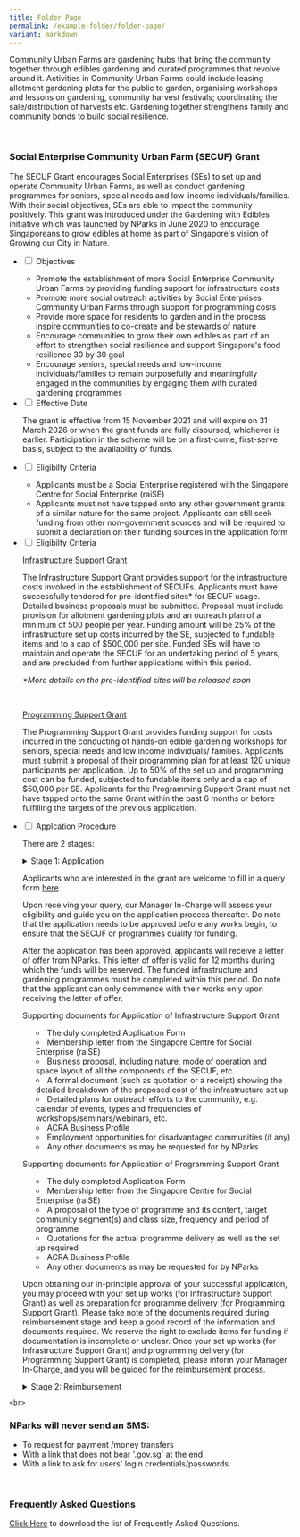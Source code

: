 ```yaml
---
title: Folder Page
permalink: /example-folder/folder-page/
variant: markdown
---
```

<section>
	<p>Community Urban Farms are gardening hubs that bring the community together through edibles gardening and curated programmes that revolve around it. Activities in Community Urban Farms could include leasing allotment gardening plots for the public to garden, organising workshops and lessons on gardening, community harvest festivals; coordinating the sale/distribution of harvests etc. Gardening together strengthens family and community bonds to build social resilience.</p>
	<br>
</section>

<section>
	<h3>Social Enterprise Community Urban Farm (SECUF) Grant</h3>
	<p>The SECUF Grant encourages Social Enterprises (SEs) to set up and operate Community Urban Farms, as well as conduct gardening programmes for seniors, special needs and low-income individuals/families. With their social objectives, SEs are able to impact the community positively. This grant was introduced under the Gardening with Edibles initiative which was launched by NParks in June 2020 to encourage Singaporeans to grow edibles at home as part of Singapore's vision of Growing our City in Nature.
	</p><ul class="jekyllcodex_accordion">
		<li><input type="checkbox" id="accordion1">
		<label for="accordion1">Objectives</label><div>
			<ul>
				<li>Promote the establishment of more Social Enterprise Community Urban Farms by providing funding support for infrastructure costs</li>
				<li>Promote more social outreach activities by Social Enterprises Community Urban Farms through support for programming costs</li>
				<li>Provide more space for residents to garden and in the process inspire communities to co-create and be stewards of nature</li>
				<li>Encourage communities to grow their own edibles as part of an effort to strengthen social resilience and support Singapore's food resilience 30 by 30 goal</li>
				<li>Encourage seniors, special needs and low-income individuals/families to remain purposefully and meaningfully engaged in the communities by engaging them with curated gardening programmes</li>
			</ul>
		</div></li>
		<li><input type="checkbox" id="accordion2">
		<label for="accordion2">Effective Date</label><div>
			<p>The grant is effective from 15 November 2021 and will expire on 31 March 2026 or when the grant funds are fully disbursed, whichever is earlier. Participation in the scheme will be on a first-come, first-serve basis, subject to the availability of funds.</p>
		</div></li>
		<li><input type="checkbox" id="accordion3">
		<label for="accordion3">Eligibilty Criteria</label><div>
			<ul>
				<li>Applicants must be a Social Enterprise registered with the Singapore Centre for Social Enterprise (raiSE)</li>
				<li>Applicants must not have tapped onto any other government grants of a similar nature for the same project. Applicants can still seek funding from other non-government sources and will be required to submit a declaration on their funding sources in the application form</li>
			</ul>
		</div></li>
		<li><input type="checkbox" id="accordion4">
		<label for="accordion4">Eligibilty Criteria</label><div>
			<p><u>Infrastructure Support Grant</u></p>
			<p>The Infrastructure Support Grant provides support for the infrastructure costs involved in the establishment of SECUFs. Applicants must have successfully tendered for pre-identified sites* for SECUF usage. Detailed business proposals must be submitted. Proposal must include provision for allotment gardening plots and an outreach plan of a minimum of 500 people per year. Funding amount will be 25% of the infrastructure set up costs incurred by the SE, subjected to fundable items and to a cap of $500,000 per site. Funded SEs will have to maintain and operate the SECUF for an undertaking period of 5 years, and are precluded from further applications within this period.</p>
			<p><em>*More details on the pre-identified sites will be released soon</em></p>
			<br>
			<p><u>Programming Support Grant</u></p>
			<p>The Programming Support Grant provides funding support for costs incurred in the conducting of hands-on edible gardening workshops for seniors, special needs and low income individuals/ families. Applicants must submit a proposal of their programming plan for at least 120 unique participants per application. Up to 50% of the set up and programming cost can be funded, subjected to fundable items only and a cap of $50,000 per SE. Applicants for the Programming Support Grant must not have tapped onto the same Grant within the past 6 months or before fulfilling the targets of the previous application.</p>
		</div></li>
		<li><input type="checkbox" id="accordion5">
		<label for="accordion5">Applcation Procedure</label><div>
			<p>There are 2 stages:</p>
			<details>
				<summary>Stage 1: Application<summary>
				<p>Applicants who are interested in the grant are welcome to fill in a query form <a href="">here</a>.</p>
				<p>Upon receiving your query, our Manager In-Charge will assess your eligibility and guide you on the application process thereafter. Do note that the application needs to be approved before any works begin, to ensure that the SECUF or programmes qualify for funding.</p>
				<p>After the application has been approved, applicants will receive a letter of offer from NParks. This letter of offer is valid for 12 months during which the funds will be reserved. The funded infrastructure and gardening programmes must be completed within this period. Do note that the applicant can only commence with their works only upon receiving the letter of offer.</p>
 				<p>Supporting documents for Application of Infrastructure Support Grant</p><p>
				</p><ul>
					<li>The duly completed Application Form</li>
					<li>Membership letter from the Singapore Centre for Social Enterprise (raiSE)</li>
					<li>Business proposal, including nature, mode of operation and space layout of all the components of the SECUF, etc.</li>
					<li>A formal document (such as quotation or a receipt) showing the detailed breakdown of the proposed cost of the infrastructure set up</li>
					<li>Detailed plans for outreach efforts to the community, e.g. calendar of events, types and frequencies of workshops/seminars/webinars, etc.</li>
					<li>ACRA Business Profile</li>
					<li>Employment opportunities for disadvantaged communities (if any)</li>
					<li>Any other documents as may be requested for by NParks</li>
 				</ul>
				<p>Supporting documents for Application of Programming Support Grant</p>
				<ul>
					<li>The duly completed Application Form</li>
					<li>Membership letter from the Singapore Centre for Social Enterprise (raiSE)</li>
					<li>A proposal of the type of programme and its content, target community segment(s) and class size, frequency and period of programme</li>
					<li>Quotations for the actual programme delivery as well as the set up required</li>
					<li>ACRA Business Profile</li>
					<li>Any other documents as may be requested for by NParks</li>
				</ul>
				<p>Upon obtaining our in-principle approval of your successful application, you may proceed with your set up works (for Infrastructure Support Grant) as well as preparation for programme delivery (for Programming Support Grant). Please take note of the documents required during reimbursement stage and keep a good record of the information and documents required. We reserve the right to exclude items for funding if documentation is incomplete or unclear. Once your set up works (for Infrastructure Support Grant) and programming delivery (for Programming Support Grant) is completed, please inform your Manager In-Charge, and you will be guided for the reimbursement process.</p>
			</summary></summary></details>
			<details>
				<summary>Stage 2: Reimbursement</summary>
				<p>After the SECUF set up is complete (for Infrastructure Grant), or after you have finished programme delivery (for Programming Grant), a reimbursement form must be submitted for the funding to be disbursed. For Infrastructure Grant, your SECUF has to be functional with outreach and allotment gardening programmes running. A site inspection will also be carried out to verify the set up. Please contact your manager in-charge upon project completion and you will be guided through the reimbursement process.</p>
				<p><em>**Do note that if the applicant is GST registered, they are not allowed to claim the input tax amount during reimbursement.</em></p><p>
				</p><p>Supporting documents for Reimbursement of Infrastructure Support Grant</p>
				<ul>
					<li>The duly completed Reimbursement Form</li>
					<li>Membership letter from the Singapore Centre for Social Enterprise (raiSE)</li>
					<li>Proof of payments for the total set up cost</li>
					<li>Bill of quantities for the set up</li>
					<li>As-built drawings of the Community Urban Farm</li>
					<li>An audited Statement of Accounts by an ACRA-registered external auditor with the stated Terms of References</li>
					<li>Detailed Plans for outreach efforts to the community, e.g. calendar of events, types and frequencies of workshops/seminars/webinars, etc</li>
					<li>A letter of undertaking to maintain the funded infrastructure and operate Community Urban Farm for the duration of the Holding Period</li>
					<li>Employment opportunities for disadvantaged communities (if any)</li>
					<li>Any other documents as may be requested for by NParks</li>
				</ul>
				<p>Supporting documents for Reimbursement of Programming Support Grant</p><p>
					</p><li>The duly completed Reimbursement Form</li>
					<li>Membership letter from the Singapore Centre for Social Enterprise (raiSE)</li>
					<li>Proof of payments and itemised cost breakdown of the programme delivery and the set up required for the programme</li>
					<li>A tabulated report of the following information for all the workshops: date and time of workshop, type/name of workshop, targeted community segment, number of participants</li>
					<li>List of participants comprising of the following information: Full name of participants (as per NRIC), last 4 alphanumeric characters of NRIC, age, organisation the participants belong to, community segment involved</li>
					<li>Supporting documentation from organisation receiving the programming (for organised groups)</li>
					<li>Dated photographic evidence (Minimum 2 photos for each workshop )
					</li><li>Photographic evidence of any materials procured as part of the set up required for the programme</li>
					<li>Any other documents as may be requested for by NParks</li>
				</details></div></li></ul>
			
		
	
	<br>
</section>

<section>
	<h3>NParks will never send an SMS:</h3>
	<ul>
		<li>To request for payment /money transfers</li>
		<li>With a link that does not bear '.gov.sg' at the end</li>
		<li>With a link to ask for users' login credentials/passwords</li>
	</ul>
	<br>
</section>
	
<section>
	<h3>Frequently Asked Questions</h3>
	<p><a href="">Click Here</a> to download the list of Frequently Asked Questions.</p>
</section>
	